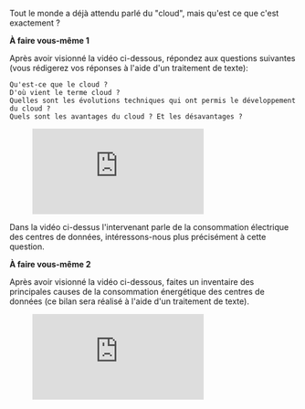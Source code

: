  Tout le monde a déjà attendu parlé du "cloud", mais qu'est ce que c'est exactement ?
 
**À faire vous-même 1**

Après avoir visionné la vidéo ci-dessous, répondez aux questions suivantes (vous rédigerez vos réponses à l'aide d'un traitement de texte):

    Qu'est-ce que le cloud ?
    D'où vient le terme cloud ?
    Quelles sont les évolutions techniques qui ont permis le développement du cloud ?
    Quels sont les avantages du cloud ? Et les désavantages ?



<figure class="video_container"><iframe src="https://www.youtube.com/embed/5YawCCUxa_E" frameborder="0" allowfullscreen="true"></iframe></figure>

Dans la vidéo ci-dessus l'intervenant parle de la consommation électrique des centres de données, intéressons-nous plus précisément à cette question.

**À faire vous-même 2**

Après avoir visionné la vidéo ci-dessous, faites un inventaire des principales causes de la consommation énergétique des centres de données (ce bilan sera réalisé à l'aide d'un traitement de texte).

<figure class="video_container"><iframe src="https://www.youtube.com/embed/iiHxCX76bYU" frameborder="0" allowfullscreen="true"></iframe></figure>
